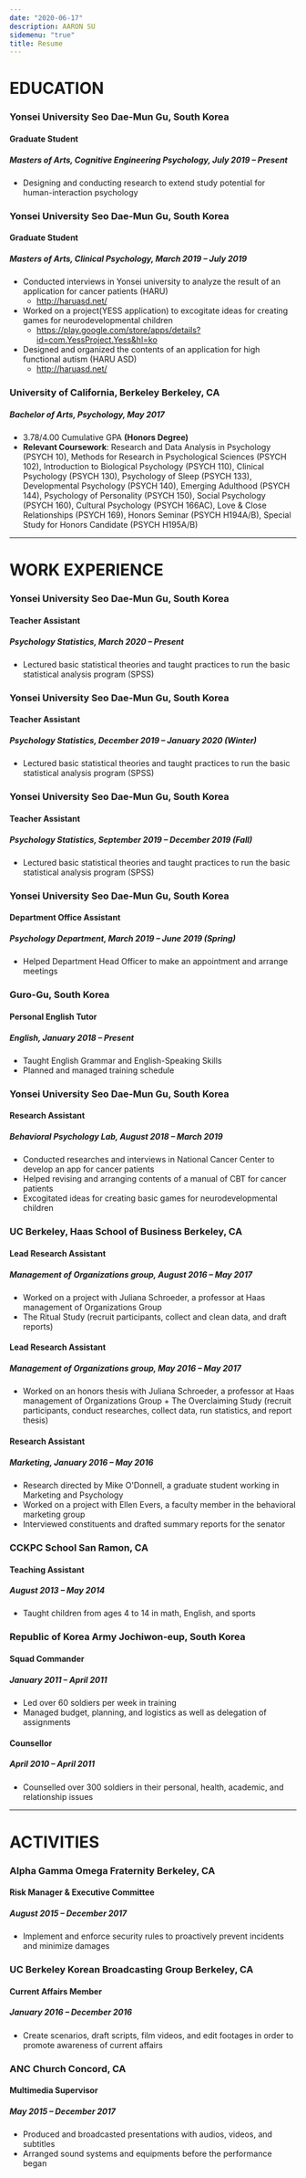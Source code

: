 ```yaml
---
date: "2020-06-17"
description: AARON SU
sidemenu: "true"
title: Resume
---
```


# EDUCATION
### Yonsei University Seo Dae-Mun Gu, South Korea
#### Graduate Student
##### __Masters of Arts, Cognitive Engineering Psychology__, _July 2019 – Present_
+ Designing and conducting research to extend study potential for human-interaction psychology

### Yonsei University Seo Dae-Mun Gu, South Korea
#### Graduate Student
##### __Masters of Arts, Clinical Psychology__, _March 2019 – July 2019_
+ Conducted interviews in Yonsei university to analyze the result of an application for cancer patients (HARU)  
  -	http://haruasd.net/
+ Worked on a project(YESS application) to excogitate ideas for creating games for neurodevelopmental children  
  -	https://play.google.com/store/apps/details?id=com.YessProject.Yess&hl=ko  
+ Designed and organized the contents of an application for high functional autism (HARU ASD)
  -	http://haruasd.net/

### University of California, Berkeley Berkeley, CA 
##### __Bachelor of Arts, Psychology__, _May 2017_ 
+ 3.78/4.00 Cumulative GPA __(Honors Degree)__ 
+ __Relevant Coursework__: Research and Data Analysis in Psychology (PSYCH 10), Methods for Research in Psychological Sciences (PSYCH 102), Introduction to Biological Psychology (PSYCH 110), Clinical Psychology (PSYCH 130), Psychology of Sleep (PSYCH 133), Developmental Psychology (PSYCH 140), Emerging Adulthood (PSYCH 144), Psychology of Personality (PSYCH 150), Social Psychology (PSYCH 160), Cultural Psychology (PSYCH 166AC), Love & Close Relationships (PSYCH 169), Honors Seminar (PSYCH H194A/B), Special Study for Honors Candidate (PSYCH H195A/B)

---

# WORK EXPERIENCE
### Yonsei University Seo Dae-Mun Gu, South Korea
#### Teacher Assistant
##### __Psychology Statistics__, _March 2020 – Present_
+ Lectured basic statistical theories and taught practices to run the basic statistical analysis program (SPSS)

### Yonsei University Seo Dae-Mun Gu, South Korea
#### Teacher Assistant
##### __Psychology Statistics__, _December 2019 – January 2020 (Winter)_
+ Lectured basic statistical theories and taught practices to run the basic statistical analysis program (SPSS)

### Yonsei University Seo Dae-Mun Gu, South Korea
#### Teacher Assistant
##### __Psychology Statistics__, _September 2019 – December 2019 (Fall)_
+ Lectured basic statistical theories and taught practices to run the basic statistical analysis program (SPSS)

### Yonsei University Seo Dae-Mun Gu, South Korea
#### Department Office Assistant
##### __Psychology Department__, _March 2019 – June 2019 (Spring)_
+ Helped Department Head Officer to make an appointment and arrange meetings

### Guro-Gu, South Korea
#### Personal English Tutor
##### English, _January 2018 – Present_
+ Taught English Grammar and English-Speaking Skills 
+ Planned and managed training schedule 

### Yonsei University Seo Dae-Mun Gu, South Korea 
#### Research Assistant
##### __Behavioral Psychology Lab__, _August 2018 – March 2019_
+ Conducted researches and interviews in National Cancer Center to develop an app for cancer patients 
+ Helped revising and arranging contents of a manual of CBT for cancer patients 
+ Excogitated ideas for creating basic games for neurodevelopmental children

### UC Berkeley, Haas School of Business Berkeley, CA 
#### Lead Research Assistant
##### __Management of Organizations group__, _August 2016 – May 2017_
+ Worked on a project with Juliana Schroeder, a professor at Haas management of Organizations Group 
+ The Ritual Study (recruit participants, collect and clean data, and draft reports) 

#### Lead Research Assistant
##### __Management of Organizations group__, _May 2016 – May 2017_
+ Worked on an honors thesis with Juliana Schroeder, a professor at Haas management of Organizations Group + The Overclaiming Study (recruit participants, conduct researches, collect data, run statistics, and report thesis) 

#### Research Assistant
##### __Marketing__, _January 2016 – May 2016_ 
+ Research directed by Mike O'Donnell, a graduate student working in Marketing and Psychology 
+ Worked on a project with Ellen Evers, a faculty member in the behavioral marketing group 
+ Interviewed constituents and drafted summary reports for the senator 

### CCKPC School San Ramon, CA 
#### Teaching Assistant
##### _August 2013 – May 2014_ 
+ Taught children from ages 4 to 14 in math, English, and sports 

### Republic of Korea Army Jochiwon-eup, South Korea 
#### Squad Commander
##### _January 2011 – April 2011_ 
+ Led over 60 soldiers per week in training 
+ Managed budget, planning, and logistics as well as delegation of assignments 

#### Counsellor
##### _April 2010 – April 2011_ 
+ Counselled over 300 soldiers in their personal, health, academic, and relationship issues 

---

# ACTIVITIES 
### Alpha Gamma Omega Fraternity Berkeley, CA 
#### Risk Manager & Executive Committee
##### _August 2015 – December 2017_
+ Implement and enforce security rules to proactively prevent incidents and minimize damages 

### UC Berkeley Korean Broadcasting Group Berkeley, CA 
#### Current Affairs Member
##### _January 2016 – December 2016_
+ Create scenarios, draft scripts, film videos, and edit footages in order to promote awareness of current affairs 

### ANC Church Concord, CA 
#### Multimedia Supervisor 
##### _May 2015 – December 2017_
+ Produced and broadcasted presentations with audios, videos, and subtitles 
+ Arranged sound systems and equipments before the performance began 
